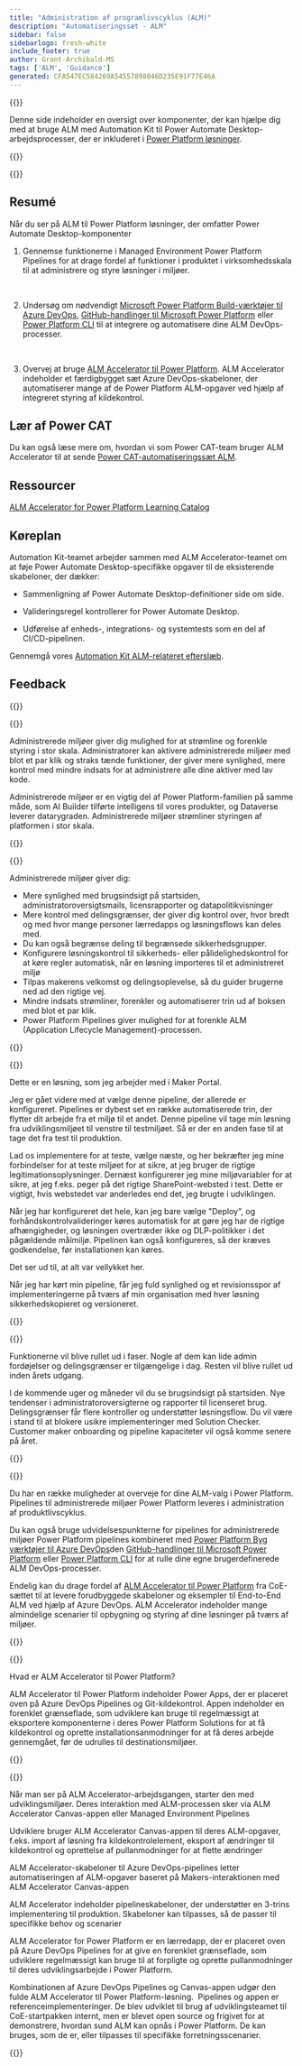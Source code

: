```yaml
---
title: "Administration af programlivscyklus (ALM)"
description: "Automatiseringssæt - ALM"
sidebar: false
sidebarlogo: fresh-white
include_footer: true
author: Grant-Archibald-MS
tags: ['ALM', 'Guidance']
generated: CFA547EC584269A54557898046D235E91F77E46A
---
```


{{<slideStyles>}}

<div class="optional">

Denne side indeholder en oversigt over komponenter, der kan hjælpe dig med at bruge ALM med Automation Kit til Power Automate Desktop-arbejdsprocesser, der er inkluderet i [Power Platform løsninger](https://learn.microsoft.com/power-platform/alm/solution-concepts-alm).

</div>

{{<presentation slides="1,2,3,4,5,6,7">}}

<div class="optional">

{{<presentationStyles>}}

## Resumé

Når du ser på ALM til Power Platform løsninger, der omfatter Power Automate Desktop-komponenter

1. Gennemse funktionerne i Managed Environment Power Platform Pipelines for at drage fordel af funktioner i produktet i virksomhedsskala til at administrere og styre løsninger i miljøer.

<br/>

2. Undersøg om nødvendigt [Microsoft Power Platform Build-værktøjer til Azure DevOps](https://learn.microsoft.com/power-platform/alm/devops-build-tools), [GitHub-handlinger til Microsoft Power Platform](https://learn.microsoft.com/power-platform/alm/devops-github-actions) eller [Power Platform CLI](https://learn.microsoft.com/power-platform/developer/cli/introduction) til at integrere og automatisere dine ALM DevOps-processer.

<br/>

3. Overvej at bruge [ALM Accelerator til Power Platform](https://learn.microsoft.com/power-platform/guidance/coe/almacceleratorpowerplatform-components). ALM Accelerator indeholder et færdigbygget sæt Azure DevOps-skabeloner, der automatiserer mange af de Power Platform ALM-opgaver ved hjælp af integreret styring af kildekontrol.

## Lær af Power CAT

Du kan også læse mere om, hvordan vi som Power CAT-team bruger ALM Accelerator til at sende [Power CAT-automatiseringssæt ALM](/da/features/alm/powercat).

## Ressourcer

[ALM Accelerator for Power Platform Learning Catalog](https://learn.microsoft.com/power-platform/guidance/coe/almacceleratorpowerplatform-learningcatalog)

## Køreplan

Automation Kit-teamet arbejder sammen med ALM Accelerator-teamet om at føje Power Automate Desktop-specifikke opgaver til de eksisterende skabeloner, der dækker:

- Sammenligning af Power Automate Desktop-definitioner side om side.

- Valideringsregel kontrollerer for Power Automate Desktop.

- Udførelse af enheds-, integrations- og systemtests som en del af CI/CD-pipelinen.

Gennemgå vores [Automation Kit ALM-relateret efterslæb](https://github.com/microsoft/powercat-automation-kit/issues?q=is%3Aissue+is%3Aopen+label%3Aalm).

## Feedback

{{<questions name="/content/da/features/alm.json" completed="Tak, fordi du gav feedback" showNavigationButtons="false" locale="da">}}

</div>

{{<slide  id="slide1" audio="features/alm/managed-environments-overview.mp3" description="Managed Environments Overview" image="features/alm/managed-environments-overview.svg" >}}

Administrerede miljøer giver dig mulighed for at strømline og forenkle styring i stor skala. Administratorer kan aktivere administrerede miljøer med blot et par klik og straks tænde funktioner, der giver mere synlighed, mere kontrol med mindre indsats for at administrere alle dine aktiver med lav kode.

Administrerede miljøer er en vigtig del af Power Platform-familien på samme måde, som AI Builder tilførte intelligens til vores produkter, og Dataverse leverer datarygraden. Administrerede miljøer strømliner styringen af platformen i stor skala.

{{</slide>}}

{{<slide  id="slide2" audio="features/alm/managed-environments-features.mp3" description="Managed Environments Features" image="features/alm/managed-environments-features.svg" >}}

Administrerede miljøer giver dig:

- Mere synlighed med brugsindsigt på startsiden, administratoroversigtsmails, licensrapporter og datapolitikvisninger
- Mere kontrol med delingsgrænser, der giver dig kontrol over, hvor bredt og med hvor mange personer lærredapps og løsningsflows kan deles med.
- Du kan også begrænse deling til begrænsede sikkerhedsgrupper.
- Konfigurere løsningskontrol til sikkerheds- eller pålidelighedskontrol for at køre regler automatisk, når en løsning importeres til et administreret miljø
- Tilpas makerens velkomst og delingsoplevelse, så du guider brugerne ned ad den rigtige vej.
- Mindre indsats strømliner, forenkler og automatiserer trin ud af boksen med blot et par klik. 
- Power Platform Pipelines giver mulighed for at forenkle ALM (Application Lifecycle Management)-processen.

{{</slide>}}

{{<slide  id="slide3" cdnVideo="features/alm/managed-environments-power-platform-pipelines-demo.mp4" description="Power Platform Pipelines Demo" >}}

Dette er en løsning, som jeg arbejder med i Maker Portal.

Jeg er gået videre med at vælge denne pipeline, der allerede er konfigureret. Pipelines er dybest set en række automatiserede trin, der flytter dit arbejde fra et miljø til et andet. Denne pipeline vil tage min løsning fra udviklingsmiljøet til venstre til testmiljøet. Så er der en anden fase til at tage det fra test til produktion.

Lad os implementere for at teste, vælge næste, og her bekræfter jeg mine forbindelser for at teste miljøet for at sikre, at jeg bruger de rigtige legitimationsoplysninger. Dernæst konfigurerer jeg mine miljøvariabler for at sikre, at jeg f.eks. peger på det rigtige SharePoint-websted i test. Dette er vigtigt, hvis webstedet var anderledes end det, jeg brugte i udviklingen. 

Når jeg har konfigureret det hele, kan jeg bare vælge "Deploy", og forhåndskontrolvalideringer køres automatisk for at gøre jeg har de rigtige afhængigheder, og løsningen overtræder ikke og DLP-politikker i det pågældende målmiljø. Pipelinen kan også konfigureres, så der kræves godkendelse, før installationen kan køres. 

Det ser ud til, at alt var vellykket her.

Når jeg har kørt min pipeline, får jeg fuld synlighed og et revisionsspor af implementeringerne på tværs af min organisation med hver løsning sikkerhedskopieret og versioneret.

{{</slide>}}

{{<slide  id="slide4" audio="features/alm/managed-environments-feature-availability.mp3?v=1" description="Managed Environments Availability" image="features/alm/managed-environments-feature-availability.svg?v=1" >}}

Funktionerne vil blive rullet ud i faser. Nogle af dem kan lide admin fordøjelser og delingsgrænser er tilgængelige i dag. Resten vil blive rullet ud inden årets udgang.

I de kommende uger og måneder vil du se brugsindsigt på startsiden. Nye tendenser i administratoroversigterne og rapporter til licenseret brug. Delingsgrænser får flere kontroller og understøtter løsningsflow. Du vil være i stand til at blokere usikre implementeringer med Solution Checker. Customer maker onboarding og pipeline kapaciteter vil også komme senere på året.

{{</slide>}}

{{<slide  id="slide5" audio="features/alm/pipeline-extensibility.mp3?v=1" description="Pipeline Extensibility" image="features/alm/pipeline-extensibility.svg?v=1" >}}

Du har en række muligheder at overveje for dine ALM-valg i Power Platform. Pipelines til administrerede miljøer Power Platform leveres i administration af produktlivscyklus.

Du kan også bruge udvidelsespunkterne for pipelines for administrerede miljøer Power Platform pipelines kombineret med [Power Platform Byg værktøjer til Azure DevOps](https://learn.microsoft.com/power-platform/alm/devops-build-tools)den [GitHub-handlinger til Microsoft Power Platform](https://learn.microsoft.com/power-platform/alm/devops-github-actions) eller [Power Platform CLI](https://learn.microsoft.com/power-platform/developer/cli/introduction) for at rulle dine egne brugerdefinerede ALM DevOps-processer.

Endelig kan du drage fordel af [ALM Accelerator til Power Platform](https://learn.microsoft.com/power-platform/guidance/coe/almacceleratorpowerplatform-learningcatalog) fra CoE-sættet til at levere forudbyggede skabeloner og eksempler til End-to-End ALM ved hjælp af Azure DevOps. ALM Accelerator indeholder mange almindelige scenarier til opbygning og styring af dine løsninger på tværs af miljøer.

{{</slide>}}

{{<slide  id="slide6" audio="features/alm/alm-accelerator-for-power-platform-overview.mp3?v=1" description="ALM Accelerator for Power Platform Overview" image="features/alm/alm-accelerator-for-power-platform-overview.svg?v=1" >}}

Hvad er ALM Accelerator til Power Platform?

ALM Accelerator til Power Platform indeholder Power Apps, der er placeret oven på Azure DevOps Pipelines og Git-kildekontrol. Appen indeholder en forenklet grænseflade, som udviklere kan bruge til regelmæssigt at eksportere komponenterne i deres Power Platform Solutions for at få kildekontrol og oprette installationsanmodninger for at få deres arbejde gennemgået, før de udrulles til destinationsmiljøer.

{{</slide>}}

{{<slide  id="slide7" audio="features/alm/alm-accelerator-for-power-platform-workflow.mp3?v=1" description="ALM Accelerator for Power Platform Workflow" image="features/alm/alm-accelerator-for-power-platform-workflow.svg?v=1" >}}

Når man ser på ALM Accelerator-arbejdsgangen, starter den med udviklingsmiljøer. Deres interaktion med ALM-processen sker via ALM Accelerator Canvas-appen eller Managed Environment Pipelines

Udviklere bruger ALM Accelerator Canvas-appen til deres ALM-opgaver, f.eks. import af løsning fra kildekontrolelement, eksport af ændringer til kildekontrol og oprettelse af pullanmodninger for at flette ændringer

ALM Accelerator-skabeloner til Azure DevOps-pipelines letter automatiseringen af ALM-opgaver baseret på Makers-interaktionen med ALM Accelerator Canvas-appen

ALM Accelerator indeholder pipelineskabeloner, der understøtter en 3-trins implementering til produktion.
Skabeloner kan tilpasses, så de passer til specifikke behov og scenarier

ALM Accelerator for Power Platform er en lærredapp, der er placeret oven på Azure DevOps Pipelines for at give en forenklet grænseflade, som udviklere regelmæssigt kan bruge til at forpligte og oprette pullanmodninger til deres udviklingsarbejde i Power Platform. 

Kombinationen af Azure DevOps Pipelines og Canvas-appen udgør den fulde ALM Accelerator til Power Platform-løsning. 
Pipelines og appen er referenceimplementeringer. De blev udviklet til brug af udviklingsteamet til CoE-startpakken internt, men er blevet open source og frigivet for at demonstrere, hvordan sund ALM kan opnås i Power Platform. De kan bruges, som de er, eller tilpasses til specifikke forretningsscenarier.

{{</slide>}}
